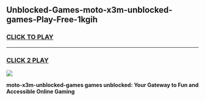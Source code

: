 
## Unblocked-Games-moto-x3m-unblocked-games-Play-Free-1kgih
<h3>
<a href="https://premium76.site?title=moto-x3m-unblocked-games&ref=17A">CLICK TO PLAY</a></h3>
<hr>

<h3>
<a href="https://premium76.site?title=moto-x3m-unblocked-games&ref=17A">CLICK 2 PLAY</a>
  
</h3>

<a href="https://premium76.site?title=moto-x3m-unblocked-games&ref=17A"><img src="https://clearcache.store/games.png"></a>


**moto-x3m-unblocked-games games unblocked: Your Gateway to Fun and Accessible Online Gaming**
